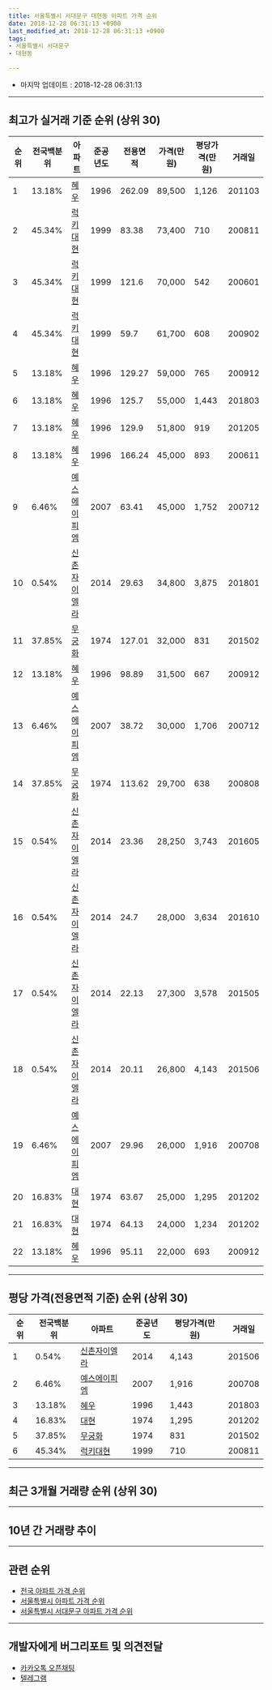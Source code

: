 ```yaml
---
title: 서울특별시 서대문구 대현동 아파트 가격 순위
date: 2018-12-28 06:31:13 +0900
last_modified_at: 2018-12-28 06:31:13 +0900
tags:
- 서울특별시 서대문구
- 대현동

---
```


* 마지막 업데이트 : 2018-12-28 06:31:13

---

## 최고가 실거래 기준 순위 (상위 30)


|순위|전국백분위|아파트|준공년도|전용면적|가격(만원)|평당가격(만원)|거래일|
|---|---|---|---|---|---|---|---|
|1|13.18%|[혜우](https://search.naver.com/search.naver?query=%EC%84%9C%EC%9A%B8%ED%8A%B9%EB%B3%84%EC%8B%9C+%EC%84%9C%EB%8C%80%EB%AC%B8%EA%B5%AC+%EB%8C%80%ED%98%84%EB%8F%99+%ED%98%9C%EC%9A%B0)|1996|262.09|89,500|1,126|201103|
|2|45.34%|[럭키대현](https://search.naver.com/search.naver?query=%EC%84%9C%EC%9A%B8%ED%8A%B9%EB%B3%84%EC%8B%9C+%EC%84%9C%EB%8C%80%EB%AC%B8%EA%B5%AC+%EB%8C%80%ED%98%84%EB%8F%99+%EB%9F%AD%ED%82%A4%EB%8C%80%ED%98%84)|1999|83.38|73,400|710|200811|
|3|45.34%|[럭키대현](https://search.naver.com/search.naver?query=%EC%84%9C%EC%9A%B8%ED%8A%B9%EB%B3%84%EC%8B%9C+%EC%84%9C%EB%8C%80%EB%AC%B8%EA%B5%AC+%EB%8C%80%ED%98%84%EB%8F%99+%EB%9F%AD%ED%82%A4%EB%8C%80%ED%98%84)|1999|121.6|70,000|542|200601|
|4|45.34%|[럭키대현](https://search.naver.com/search.naver?query=%EC%84%9C%EC%9A%B8%ED%8A%B9%EB%B3%84%EC%8B%9C+%EC%84%9C%EB%8C%80%EB%AC%B8%EA%B5%AC+%EB%8C%80%ED%98%84%EB%8F%99+%EB%9F%AD%ED%82%A4%EB%8C%80%ED%98%84)|1999|59.7|61,700|608|200902|
|5|13.18%|[혜우](https://search.naver.com/search.naver?query=%EC%84%9C%EC%9A%B8%ED%8A%B9%EB%B3%84%EC%8B%9C+%EC%84%9C%EB%8C%80%EB%AC%B8%EA%B5%AC+%EB%8C%80%ED%98%84%EB%8F%99+%ED%98%9C%EC%9A%B0)|1996|129.27|59,000|765|200912|
|6|13.18%|[혜우](https://search.naver.com/search.naver?query=%EC%84%9C%EC%9A%B8%ED%8A%B9%EB%B3%84%EC%8B%9C+%EC%84%9C%EB%8C%80%EB%AC%B8%EA%B5%AC+%EB%8C%80%ED%98%84%EB%8F%99+%ED%98%9C%EC%9A%B0)|1996|125.7|55,000|1,443|201803|
|7|13.18%|[혜우](https://search.naver.com/search.naver?query=%EC%84%9C%EC%9A%B8%ED%8A%B9%EB%B3%84%EC%8B%9C+%EC%84%9C%EB%8C%80%EB%AC%B8%EA%B5%AC+%EB%8C%80%ED%98%84%EB%8F%99+%ED%98%9C%EC%9A%B0)|1996|129.9|51,800|919|201205|
|8|13.18%|[혜우](https://search.naver.com/search.naver?query=%EC%84%9C%EC%9A%B8%ED%8A%B9%EB%B3%84%EC%8B%9C+%EC%84%9C%EB%8C%80%EB%AC%B8%EA%B5%AC+%EB%8C%80%ED%98%84%EB%8F%99+%ED%98%9C%EC%9A%B0)|1996|166.24|45,000|893|200611|
|9|6.46%|[예스에이피엠](https://search.naver.com/search.naver?query=%EC%84%9C%EC%9A%B8%ED%8A%B9%EB%B3%84%EC%8B%9C+%EC%84%9C%EB%8C%80%EB%AC%B8%EA%B5%AC+%EB%8C%80%ED%98%84%EB%8F%99+%EC%98%88%EC%8A%A4%EC%97%90%EC%9D%B4%ED%94%BC%EC%97%A0)|2007|63.41|45,000|1,752|200712|
|10|0.54%|[신촌자이엘라](https://search.naver.com/search.naver?query=%EC%84%9C%EC%9A%B8%ED%8A%B9%EB%B3%84%EC%8B%9C+%EC%84%9C%EB%8C%80%EB%AC%B8%EA%B5%AC+%EB%8C%80%ED%98%84%EB%8F%99+%EC%8B%A0%EC%B4%8C%EC%9E%90%EC%9D%B4%EC%97%98%EB%9D%BC)|2014|29.63|34,800|3,875|201801|
|11|37.85%|[무궁화](https://search.naver.com/search.naver?query=%EC%84%9C%EC%9A%B8%ED%8A%B9%EB%B3%84%EC%8B%9C+%EC%84%9C%EB%8C%80%EB%AC%B8%EA%B5%AC+%EB%8C%80%ED%98%84%EB%8F%99+%EB%AC%B4%EA%B6%81%ED%99%94)|1974|127.01|32,000|831|201502|
|12|13.18%|[혜우](https://search.naver.com/search.naver?query=%EC%84%9C%EC%9A%B8%ED%8A%B9%EB%B3%84%EC%8B%9C+%EC%84%9C%EB%8C%80%EB%AC%B8%EA%B5%AC+%EB%8C%80%ED%98%84%EB%8F%99+%ED%98%9C%EC%9A%B0)|1996|98.89|31,500|667|200912|
|13|6.46%|[예스에이피엠](https://search.naver.com/search.naver?query=%EC%84%9C%EC%9A%B8%ED%8A%B9%EB%B3%84%EC%8B%9C+%EC%84%9C%EB%8C%80%EB%AC%B8%EA%B5%AC+%EB%8C%80%ED%98%84%EB%8F%99+%EC%98%88%EC%8A%A4%EC%97%90%EC%9D%B4%ED%94%BC%EC%97%A0)|2007|38.72|30,000|1,706|200712|
|14|37.85%|[무궁화](https://search.naver.com/search.naver?query=%EC%84%9C%EC%9A%B8%ED%8A%B9%EB%B3%84%EC%8B%9C+%EC%84%9C%EB%8C%80%EB%AC%B8%EA%B5%AC+%EB%8C%80%ED%98%84%EB%8F%99+%EB%AC%B4%EA%B6%81%ED%99%94)|1974|113.62|29,700|638|200808|
|15|0.54%|[신촌자이엘라](https://search.naver.com/search.naver?query=%EC%84%9C%EC%9A%B8%ED%8A%B9%EB%B3%84%EC%8B%9C+%EC%84%9C%EB%8C%80%EB%AC%B8%EA%B5%AC+%EB%8C%80%ED%98%84%EB%8F%99+%EC%8B%A0%EC%B4%8C%EC%9E%90%EC%9D%B4%EC%97%98%EB%9D%BC)|2014|23.36|28,250|3,743|201605|
|16|0.54%|[신촌자이엘라](https://search.naver.com/search.naver?query=%EC%84%9C%EC%9A%B8%ED%8A%B9%EB%B3%84%EC%8B%9C+%EC%84%9C%EB%8C%80%EB%AC%B8%EA%B5%AC+%EB%8C%80%ED%98%84%EB%8F%99+%EC%8B%A0%EC%B4%8C%EC%9E%90%EC%9D%B4%EC%97%98%EB%9D%BC)|2014|24.7|28,000|3,634|201610|
|17|0.54%|[신촌자이엘라](https://search.naver.com/search.naver?query=%EC%84%9C%EC%9A%B8%ED%8A%B9%EB%B3%84%EC%8B%9C+%EC%84%9C%EB%8C%80%EB%AC%B8%EA%B5%AC+%EB%8C%80%ED%98%84%EB%8F%99+%EC%8B%A0%EC%B4%8C%EC%9E%90%EC%9D%B4%EC%97%98%EB%9D%BC)|2014|22.13|27,300|3,578|201505|
|18|0.54%|[신촌자이엘라](https://search.naver.com/search.naver?query=%EC%84%9C%EC%9A%B8%ED%8A%B9%EB%B3%84%EC%8B%9C+%EC%84%9C%EB%8C%80%EB%AC%B8%EA%B5%AC+%EB%8C%80%ED%98%84%EB%8F%99+%EC%8B%A0%EC%B4%8C%EC%9E%90%EC%9D%B4%EC%97%98%EB%9D%BC)|2014|20.11|26,800|4,143|201506|
|19|6.46%|[예스에이피엠](https://search.naver.com/search.naver?query=%EC%84%9C%EC%9A%B8%ED%8A%B9%EB%B3%84%EC%8B%9C+%EC%84%9C%EB%8C%80%EB%AC%B8%EA%B5%AC+%EB%8C%80%ED%98%84%EB%8F%99+%EC%98%88%EC%8A%A4%EC%97%90%EC%9D%B4%ED%94%BC%EC%97%A0)|2007|29.96|26,000|1,916|200708|
|20|16.83%|[대현](https://search.naver.com/search.naver?query=%EC%84%9C%EC%9A%B8%ED%8A%B9%EB%B3%84%EC%8B%9C+%EC%84%9C%EB%8C%80%EB%AC%B8%EA%B5%AC+%EB%8C%80%ED%98%84%EB%8F%99+%EB%8C%80%ED%98%84)|1974|63.67|25,000|1,295|201202|
|21|16.83%|[대현](https://search.naver.com/search.naver?query=%EC%84%9C%EC%9A%B8%ED%8A%B9%EB%B3%84%EC%8B%9C+%EC%84%9C%EB%8C%80%EB%AC%B8%EA%B5%AC+%EB%8C%80%ED%98%84%EB%8F%99+%EB%8C%80%ED%98%84)|1974|64.13|24,000|1,234|201202|
|22|13.18%|[혜우](https://search.naver.com/search.naver?query=%EC%84%9C%EC%9A%B8%ED%8A%B9%EB%B3%84%EC%8B%9C+%EC%84%9C%EB%8C%80%EB%AC%B8%EA%B5%AC+%EB%8C%80%ED%98%84%EB%8F%99+%ED%98%9C%EC%9A%B0)|1996|95.11|22,000|693|200912|


---

## 평당 가격(전용면적 기준) 순위 (상위 30)


|순위|전국백분위|아파트|준공년도|평당가격(만원)|거래일|
|---|---|---|---|---|---|
|1|0.54%|[신촌자이엘라](https://search.naver.com/search.naver?query=%EC%84%9C%EC%9A%B8%ED%8A%B9%EB%B3%84%EC%8B%9C+%EC%84%9C%EB%8C%80%EB%AC%B8%EA%B5%AC+%EB%8C%80%ED%98%84%EB%8F%99+%EC%8B%A0%EC%B4%8C%EC%9E%90%EC%9D%B4%EC%97%98%EB%9D%BC)|2014|4,143|201506|
|2|6.46%|[예스에이피엠](https://search.naver.com/search.naver?query=%EC%84%9C%EC%9A%B8%ED%8A%B9%EB%B3%84%EC%8B%9C+%EC%84%9C%EB%8C%80%EB%AC%B8%EA%B5%AC+%EB%8C%80%ED%98%84%EB%8F%99+%EC%98%88%EC%8A%A4%EC%97%90%EC%9D%B4%ED%94%BC%EC%97%A0)|2007|1,916|200708|
|3|13.18%|[혜우](https://search.naver.com/search.naver?query=%EC%84%9C%EC%9A%B8%ED%8A%B9%EB%B3%84%EC%8B%9C+%EC%84%9C%EB%8C%80%EB%AC%B8%EA%B5%AC+%EB%8C%80%ED%98%84%EB%8F%99+%ED%98%9C%EC%9A%B0)|1996|1,443|201803|
|4|16.83%|[대현](https://search.naver.com/search.naver?query=%EC%84%9C%EC%9A%B8%ED%8A%B9%EB%B3%84%EC%8B%9C+%EC%84%9C%EB%8C%80%EB%AC%B8%EA%B5%AC+%EB%8C%80%ED%98%84%EB%8F%99+%EB%8C%80%ED%98%84)|1974|1,295|201202|
|5|37.85%|[무궁화](https://search.naver.com/search.naver?query=%EC%84%9C%EC%9A%B8%ED%8A%B9%EB%B3%84%EC%8B%9C+%EC%84%9C%EB%8C%80%EB%AC%B8%EA%B5%AC+%EB%8C%80%ED%98%84%EB%8F%99+%EB%AC%B4%EA%B6%81%ED%99%94)|1974|831|201502|
|6|45.34%|[럭키대현](https://search.naver.com/search.naver?query=%EC%84%9C%EC%9A%B8%ED%8A%B9%EB%B3%84%EC%8B%9C+%EC%84%9C%EB%8C%80%EB%AC%B8%EA%B5%AC+%EB%8C%80%ED%98%84%EB%8F%99+%EB%9F%AD%ED%82%A4%EB%8C%80%ED%98%84)|1999|710|200811|


---

## 최근 3개월 거래량 순위 (상위 30)


<div style="width:100%;">
    <canvas id="deal_count_ranking" height="250"></canvas>
</div>


<script>
new Chart(document.getElementById("deal_count_ranking"), {
    type: 'horizontalBar',
    data: {
        labels: ['럭키대현'],
        datasets: [{
            label: '실거래 수',
            data: [3],
            borderColor: "rgba(255, 0, 128, 1)",
            backgroundColor: "rgba(255, 0, 128, 0.5)",
            fill: false,
        }]
    },
    options: {
        responsive: true,
        title: {
            display: true,
            text: '최근 3개월 거래량 순위'
        },
        tooltips: {
            mode: 'index',
            intersect: false,
            callbacks: {
                title: function(tooltipItems, data) {
                    return "실거래 수:";
                },
                label: function(tooltipItem, data) {
                    return data.labels[tooltipItem.index] + ": " + tooltipItem.xLabel;
                }
            }
        },
        hover: {
            mode: 'nearest',
            intersect: true
        },
        scales: {
            xAxes: [{
                display: true,
                scaleLabel: {
                    display: true,
                    labelString: '실거래 수'
                },
                ticks: {
                    suggestedMin: 0,
                }
            }],
            yAxes: [{
                display: true,
                ticks: {
                    autoSkip: false,
                    callback: function(value, index, values) {
                        if (value.length > 15)
                            return value.substr(0, 13) + "...";
                        else
                            return value;
                    }
                },
                scaleLabel: {
                    display: false,
                }
            }]
        }
    }
});

</script>


---

## 10년 간 거래량 추이


<div style="width:100%;">
    <canvas id="deal_progress" height="250"></canvas>
</div>

<script>
new Chart(document.getElementById("deal_progress"), {
    type: 'line',
    data: {
        labels: ['200812','200901','200902','200903','200904','200905','200906','200907','200908','200909','200910','200911','200912','201001','201002','201003','201004','201005','201006','201007','201008','201009','201010','201011','201012','201101','201102','201103','201104','201105','201106','201107','201108','201109','201110','201111','201112','201201','201202','201203','201204','201205','201206','201207','201208','201209','201210','201211','201212','201301','201302','201303','201304','201305','201306','201307','201308','201309','201310','201311','201312','201401','201402','201403','201404','201405','201406','201407','201408','201409','201410','201411','201412','201501','201502','201503','201504','201505','201506','201507','201508','201509','201510','201511','201512','201601','201602','201603','201604','201605','201606','201607','201608','201609','201610','201611','201612','201701','201702','201703','201704','201705','201706','201707','201708','201709','201710','201711','201712','201801','201802','201803','201804','201805','201806','201807','201808','201809','201810','201811','201812'],
        datasets: [{
            label: '실거래 수',
            pointRadius: 1,
            data: [0, 1, 2, 4, 2, 2, 4, 7, 3, 10, 4, 4, 7, 3, 5, 3, 3, 2, 1, 2, 1, 1, 5, 5, 6, 6, 9, 8, 2, 3, 4, 1, 2, 0, 0, 1, 1, 2, 4, 1, 0, 3, 1, 0, 0, 1, 2, 1, 0, 1, 0, 2, 3, 0, 2, 3, 2, 1, 0, 3, 5, 5, 4, 5, 2, 2, 8, 2, 4, 7, 5, 5, 8, 8, 10, 12, 9, 8, 6, 6, 6, 6, 8, 4, 9, 4, 2, 9, 6, 5, 7, 7, 9, 5, 11, 3, 4, 1, 6, 6, 5, 11, 10, 9, 4, 4, 5, 6, 10, 21, 6, 8, 2, 5, 6, 6, 8, 1, 3, 0, 0],
            borderColor: "rgba(255, 201, 14, 1)",
            backgroundColor: "rgba(255, 201, 14, 0.5)",
            fill: true,
        }]
    },
    options: {
        responsive: true,
        title: {
            display: true,
            text: '10년간 거래량 추이'
        },
        tooltips: {
            mode: 'index',
            intersect: false,
        },
        hover: {
            mode: 'nearest',
            intersect: true
        },
        scales: {
            xAxes: [{
                display: true,
                scaleLabel: {
                    display: true,
                    labelString: '년/월'
                }
            }],
            yAxes: [{
                display: true,
                ticks: {
                    suggestedMin: 0,
                },
                scaleLabel: {
                    display: true,
                    labelString: '실거래 수'
                }
            }]
        }
    }
});

</script>


---

## 관련 순위

- [전국 아파트 가격 순위](https://inasie.github.io/apt-ranking/전국)
- [서울특별시 아파트 가격 순위](https://inasie.github.io/apt-ranking/서울특별시)
- [서울특별시 서대문구 아파트 가격 순위](https://inasie.github.io/apt-ranking/서울특별시-서대문구)


---

## 개발자에게 버그리포트 및 의견전달

- [카카오톡 오픈채팅](https://open.kakao.com/o/gLJUAP4)
- [텔레그램](https://t.me/inasie)

